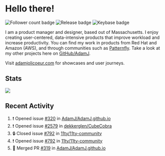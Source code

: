 # Hello there!

![Follower count badge](https://img.shields.io/github/followers/adamj?style=for-the-badge&logo=GitHub&logoColor=%23fff&link=https%3A%2F%2Fwww.github.com%2Fadamj)
![Release badge](https://img.shields.io/github/v/release/adamj/adamj?style=for-the-badge&logo=GitHub&logoColor=%23fff)
![Keybase badge](https://img.shields.io/keybase/pgp/mindreeper2420?style=for-the-badge&logo=keybase&logoColor=%23fff)

I am a product manager and designer, based out of Massachusetts. I enjoy creating user-centered, data-intensive products that improve workload and increase productivity. You can find my work in products from Red Hat and Amazon (AWS), and through communities such as [Patternfly](https://www.patternfly.org). Take a look at my other projects here on [GitHub/AdamJ](https://www.github.com/adamj).

Visit [adamjolicoeur.com](https://www.adamjolicoeur.com) for showcases and user journeys.

<!--
> Recent Activity automated using [GitHub Activity Readme Workflow](https://github.com/marketplace/actions/github-activity-readme)
> Icons from [Simple Icons](https://simpleicons.org)
> Badges from [Shields.io](https://shields.io)
> Readme Stats from [Readme Stats Workflow](https://github.com/anuraghazra/github-readme-stats)
-->

## Stats

<!-- Advanced stats -->
<picture>
  <source
    srcset="https://github-readme-stats.vercel.app/api?username=adamj&rank_icon=github&show_icons=true&theme=dark"
    media="(prefers-color-scheme: dark)"
  />
  <source
    srcset="https://github-readme-stats.vercel.app/api?username=adamj&rank_icon=github&show_icons=true"
    media="(prefers-color-scheme: light), (prefers-color-scheme: no-preference)"
  />
  <img src="https://github-readme-stats.vercel.app/api?username=adamj&rank_icon=github&show_icons=true" />
</picture>

## Recent Activity
<!-- Updates Every Monday at 6PM UTC (1PM EST) -->

<!--START_SECTION:activity-->
1. ❗ Opened issue [#320](https://github.com/AdamJ/AdamJ.github.io/issues/320) in [AdamJ/AdamJ.github.io](https://github.com/AdamJ/AdamJ.github.io)
2. ❗ Opened issue [#2579](https://github.com/dekkerglen/CubeCobra/issues/2579) in [dekkerglen/CubeCobra](https://github.com/dekkerglen/CubeCobra)
3. 🔒 Closed issue [#792](https://github.com/11ty/11ty-community/issues/792) in [11ty/11ty-community](https://github.com/11ty/11ty-community)
4. ❗ Opened issue [#792](https://github.com/11ty/11ty-community/issues/792) in [11ty/11ty-community](https://github.com/11ty/11ty-community)
5. 🎉 Merged PR [#319](https://github.com/AdamJ/AdamJ.github.io/pull/319) in [AdamJ/AdamJ.github.io](https://github.com/AdamJ/AdamJ.github.io)
<!--END_SECTION:activity-->
